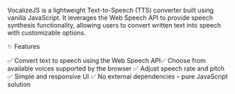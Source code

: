 VocalizeJS is a lightweight Text-to-Speech (TTS) converter built using vanilla JavaScript. It leverages the Web Speech API to provide speech synthesis functionality, allowing users to convert written text into speech with customizable options.

✨ Features

✅ Convert text to speech using the Web Speech API✅ 
Choose from available voices supported by the browser
✅ Adjust speech rate and pitch
✅ Simple and responsive UI
✅ No external dependencies – pure JavaScript solution
